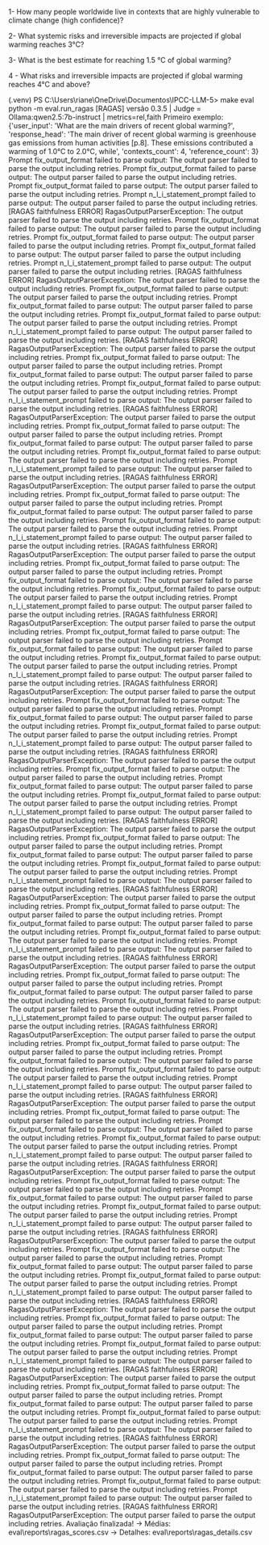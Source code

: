 1- How many people worldwide live in contexts that are highly vulnerable to climate change (high confidence)?

2- What systemic risks and irreversible impacts are projected if global warming reaches 3°C?

3- What is the best estimate for reaching 1.5 °C of global warming?

4 - What risks and irreversible impacts are projected if global warming reaches 4°C and above?



(.venv) PS C:\Users\riane\OneDrive\Documentos\IPCC-LLM-5> make eval
python -m eval.run_ragas
[RAGAS] versão 0.3.5 | Judge = Ollama:qwen2.5:7b-instruct | metrics=rel,faith
Primeiro exemplo: {'user_input': 'What are the main drivers of recent global warming?', 'response_head': 'The main driver of recent global warming is greenhouse gas emissions from human activities [p.8]. These emissions contributed a warming of 1.0°C to 2.0°C, while', 'contexts_count': 4, 'reference_count': 3}
Prompt fix_output_format failed to parse output: The output parser failed to parse the output including retries.
Prompt fix_output_format failed to parse output: The output parser failed to parse the output including retries.
Prompt fix_output_format failed to parse output: The output parser failed to parse the output including retries.
Prompt n_l_i_statement_prompt failed to parse output: The output parser failed to parse the output including retries.
[RAGAS faithfulness ERROR] RagasOutputParserException: The output parser failed to parse the output including retries.
Prompt fix_output_format failed to parse output: The output parser failed to parse the output including retries.
Prompt fix_output_format failed to parse output: The output parser failed to parse the output including retries.
Prompt fix_output_format failed to parse output: The output parser failed to parse the output including retries.
Prompt n_l_i_statement_prompt failed to parse output: The output parser failed to parse the output including retries.
[RAGAS faithfulness ERROR] RagasOutputParserException: The output parser failed to parse the output including retries.
Prompt fix_output_format failed to parse output: The output parser failed to parse the output including retries.
Prompt fix_output_format failed to parse output: The output parser failed to parse the output including retries.
Prompt fix_output_format failed to parse output: The output parser failed to parse the output including retries.
Prompt n_l_i_statement_prompt failed to parse output: The output parser failed to parse the output including retries.
[RAGAS faithfulness ERROR] RagasOutputParserException: The output parser failed to parse the output including retries.
Prompt fix_output_format failed to parse output: The output parser failed to parse the output including retries.
Prompt fix_output_format failed to parse output: The output parser failed to parse the output including retries.
Prompt fix_output_format failed to parse output: The output parser failed to parse the output including retries.
Prompt n_l_i_statement_prompt failed to parse output: The output parser failed to parse the output including retries.
[RAGAS faithfulness ERROR] RagasOutputParserException: The output parser failed to parse the output including retries.
Prompt fix_output_format failed to parse output: The output parser failed to parse the output including retries.
Prompt fix_output_format failed to parse output: The output parser failed to parse the output including retries.
Prompt fix_output_format failed to parse output: The output parser failed to parse the output including retries.
Prompt n_l_i_statement_prompt failed to parse output: The output parser failed to parse the output including retries.
[RAGAS faithfulness ERROR] RagasOutputParserException: The output parser failed to parse the output including retries.
Prompt fix_output_format failed to parse output: The output parser failed to parse the output including retries.
Prompt fix_output_format failed to parse output: The output parser failed to parse the output including retries.
Prompt fix_output_format failed to parse output: The output parser failed to parse the output including retries.
Prompt n_l_i_statement_prompt failed to parse output: The output parser failed to parse the output including retries.
[RAGAS faithfulness ERROR] RagasOutputParserException: The output parser failed to parse the output including retries.
Prompt fix_output_format failed to parse output: The output parser failed to parse the output including retries.
Prompt fix_output_format failed to parse output: The output parser failed to parse the output including retries.
Prompt fix_output_format failed to parse output: The output parser failed to parse the output including retries.
Prompt n_l_i_statement_prompt failed to parse output: The output parser failed to parse the output including retries.
[RAGAS faithfulness ERROR] RagasOutputParserException: The output parser failed to parse the output including retries.
Prompt fix_output_format failed to parse output: The output parser failed to parse the output including retries.
Prompt fix_output_format failed to parse output: The output parser failed to parse the output including retries.
Prompt fix_output_format failed to parse output: The output parser failed to parse the output including retries.
Prompt n_l_i_statement_prompt failed to parse output: The output parser failed to parse the output including retries.
[RAGAS faithfulness ERROR] RagasOutputParserException: The output parser failed to parse the output including retries.
Prompt fix_output_format failed to parse output: The output parser failed to parse the output including retries.
Prompt fix_output_format failed to parse output: The output parser failed to parse the output including retries.
Prompt fix_output_format failed to parse output: The output parser failed to parse the output including retries.
Prompt n_l_i_statement_prompt failed to parse output: The output parser failed to parse the output including retries.
[RAGAS faithfulness ERROR] RagasOutputParserException: The output parser failed to parse the output including retries.
Prompt fix_output_format failed to parse output: The output parser failed to parse the output including retries.
Prompt fix_output_format failed to parse output: The output parser failed to parse the output including retries.
Prompt fix_output_format failed to parse output: The output parser failed to parse the output including retries.
Prompt n_l_i_statement_prompt failed to parse output: The output parser failed to parse the output including retries.
[RAGAS faithfulness ERROR] RagasOutputParserException: The output parser failed to parse the output including retries.
Prompt fix_output_format failed to parse output: The output parser failed to parse the output including retries.
Prompt fix_output_format failed to parse output: The output parser failed to parse the output including retries.
Prompt fix_output_format failed to parse output: The output parser failed to parse the output including retries.
Prompt n_l_i_statement_prompt failed to parse output: The output parser failed to parse the output including retries.
[RAGAS faithfulness ERROR] RagasOutputParserException: The output parser failed to parse the output including retries.
Prompt fix_output_format failed to parse output: The output parser failed to parse the output including retries.
Prompt fix_output_format failed to parse output: The output parser failed to parse the output including retries.
Prompt fix_output_format failed to parse output: The output parser failed to parse the output including retries.
Prompt n_l_i_statement_prompt failed to parse output: The output parser failed to parse the output including retries.
[RAGAS faithfulness ERROR] RagasOutputParserException: The output parser failed to parse the output including retries.
Prompt fix_output_format failed to parse output: The output parser failed to parse the output including retries.
Prompt fix_output_format failed to parse output: The output parser failed to parse the output including retries.
Prompt fix_output_format failed to parse output: The output parser failed to parse the output including retries.
Prompt n_l_i_statement_prompt failed to parse output: The output parser failed to parse the output including retries.
[RAGAS faithfulness ERROR] RagasOutputParserException: The output parser failed to parse the output including retries.
Prompt fix_output_format failed to parse output: The output parser failed to parse the output including retries.
Prompt fix_output_format failed to parse output: The output parser failed to parse the output including retries.
Prompt fix_output_format failed to parse output: The output parser failed to parse the output including retries.
Prompt n_l_i_statement_prompt failed to parse output: The output parser failed to parse the output including retries.
[RAGAS faithfulness ERROR] RagasOutputParserException: The output parser failed to parse the output including retries.
Prompt fix_output_format failed to parse output: The output parser failed to parse the output including retries.
Prompt fix_output_format failed to parse output: The output parser failed to parse the output including retries.
Prompt fix_output_format failed to parse output: The output parser failed to parse the output including retries.
Prompt n_l_i_statement_prompt failed to parse output: The output parser failed to parse the output including retries.
[RAGAS faithfulness ERROR] RagasOutputParserException: The output parser failed to parse the output including retries.
Prompt fix_output_format failed to parse output: The output parser failed to parse the output including retries.
Prompt fix_output_format failed to parse output: The output parser failed to parse the output including retries.
Prompt fix_output_format failed to parse output: The output parser failed to parse the output including retries.
Prompt n_l_i_statement_prompt failed to parse output: The output parser failed to parse the output including retries.
[RAGAS faithfulness ERROR] RagasOutputParserException: The output parser failed to parse the output including retries.
Prompt fix_output_format failed to parse output: The output parser failed to parse the output including retries.
Prompt fix_output_format failed to parse output: The output parser failed to parse the output including retries.
Prompt fix_output_format failed to parse output: The output parser failed to parse the output including retries.
Prompt n_l_i_statement_prompt failed to parse output: The output parser failed to parse the output including retries.
[RAGAS faithfulness ERROR] RagasOutputParserException: The output parser failed to parse the output including retries.
Prompt fix_output_format failed to parse output: The output parser failed to parse the output including retries.
Prompt fix_output_format failed to parse output: The output parser failed to parse the output including retries.
Prompt fix_output_format failed to parse output: The output parser failed to parse the output including retries.
Prompt n_l_i_statement_prompt failed to parse output: The output parser failed to parse the output including retries.
[RAGAS faithfulness ERROR] RagasOutputParserException: The output parser failed to parse the output including retries.
Prompt fix_output_format failed to parse output: The output parser failed to parse the output including retries.
Prompt fix_output_format failed to parse output: The output parser failed to parse the output including retries.
Prompt fix_output_format failed to parse output: The output parser failed to parse the output including retries.
Prompt n_l_i_statement_prompt failed to parse output: The output parser failed to parse the output including retries.
[RAGAS faithfulness ERROR] RagasOutputParserException: The output parser failed to parse the output including retries.
Prompt fix_output_format failed to parse output: The output parser failed to parse the output including retries.
Prompt fix_output_format failed to parse output: The output parser failed to parse the output including retries.
Prompt fix_output_format failed to parse output: The output parser failed to parse the output including retries.
Prompt n_l_i_statement_prompt failed to parse output: The output parser failed to parse the output including retries.
[RAGAS faithfulness ERROR] RagasOutputParserException: The output parser failed to parse the output including retries.
Avaliação finalizada!
   → Médias: eval\reports\ragas_scores.csv
   → Detalhes: eval\reports\ragas_details.csv